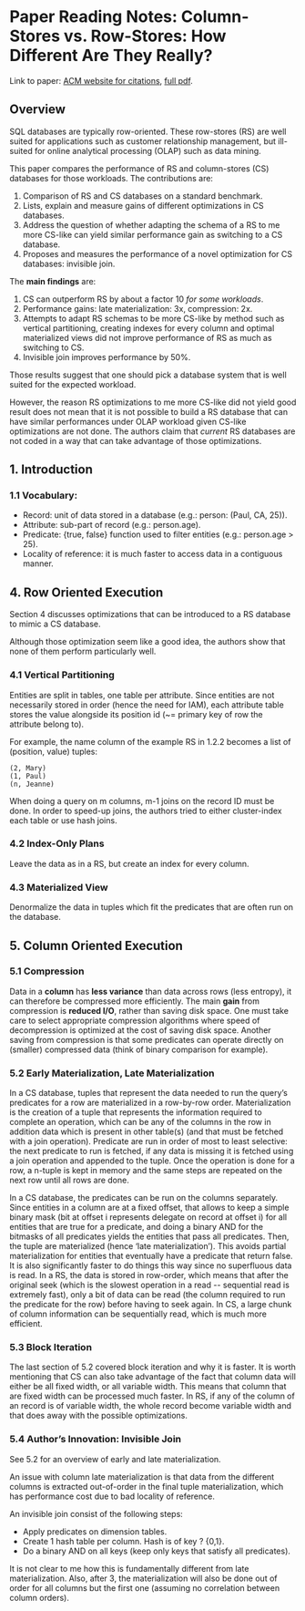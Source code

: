 # Paper Reading Notes: Column-Stores vs. Row-Stores: How Different Are They Really?

Link to paper: [ACM website for citations](http://dl.acm.org/citation.cfm?id=1376712), [full pdf](http://db.csail.mit.edu/projects/cstore/abadi-sigmod08.pdf).

## Overview

SQL databases are typically row-oriented. These row-stores (RS) are well suited for applications such as customer relationship management, but ill-suited for online analytical processing (OLAP) such as data mining.

This paper compares the performance of RS and column-stores (CS) databases for those workloads. The contributions are:

1. Comparison of RS and CS databases on a standard benchmark.
2. Lists, explain and measure gains of different optimizations in CS databases.
3. Address the question of whether adapting the schema of a RS to me more CS-like can yield similar performance gain as switching to a CS database.
4. Proposes and measures the performance of a novel optimization for CS databases: invisible join.

The __main findings__ are:

1. CS can outperform RS by about a factor 10 _for some workloads_. 
2. Performance gains: late materialization: 3x, compression: 2x.
3. Attempts to adapt RS schemas to be more CS-like by method such as vertical partitioning, creating indexes for every column and optimal materialized views did not improve performance of RS as much as switching to CS.
4. Invisible join improves performance by 50%.

Those results suggest that one should pick a database system that is well suited for the expected workload.

However, the reason RS optimizations to me more CS-like did not yield good result does not mean that it is not possible to build a RS database that can have similar performances under OLAP workload given CS-like optimizations are not done. The authors claim that _current_ RS databases are not coded in a way that can take advantage of those optimizations.

## 1. Introduction

### 1.1 Vocabulary:

- Record: unit of data stored in a database (e.g.: person: (Paul, CA, 25)).
- Attribute: sub-part of record (e.g.: person.age).
- Predicate: {true, false} function used to filter entities (e.g.: person.age > 25).
- Locality of reference: it is much faster to access data in a contiguous manner.

## 4. Row Oriented Execution

Section 4 discusses optimizations that can be introduced to a RS database to mimic a CS database.

Although those optimization seem like a good idea, the authors show that none of them perform particularly well.

### 4.1 Vertical Partitioning

Entities are split in tables, one table per attribute. Since entities are not necessarily stored in order (hence the need for IAM), each attribute table stores the value alongside its position id (~= primary key of row the attribute belong to).

For example, the name column of the example RS in 1.2.2 becomes a list of (position, value) tuples:

    (2, Mary)
    (1, Paul)
    (n, Jeanne)

When doing a query on m columns, m-1 joins on the record ID must be done. In order to speed-up joins, the authors tried to either cluster-index each table or use hash joins.

### 4.2 Index-Only Plans

Leave the data as in a RS, but create an index for every column.

### 4.3 Materialized View

Denormalize the data in tuples which fit the predicates that are often run on the database.

## 5. Column Oriented Execution

### 5.1 Compression

Data in a __column__ has __less variance__ than data across rows (less entropy), it can therefore be compressed more efficiently. The main __gain__ from compression is __reduced I/O__, rather than saving disk space. One must take care to select appropriate compression algorithms where speed of decompression is optimized at the cost of saving disk space. Another saving from compression is that some predicates can operate directly on (smaller) compressed data (think of binary comparison for example).

### 5.2 Early Materialization, Late Materialization

In a CS database, tuples that represent the data needed to run the query’s predicates for a row are materialized in a row-by-row order. Materialization is the creation of a tuple that represents the information required to complete an operation, which can be any of the columns in the row in addition data which is present in other table(s) (and that must be fetched with a join operation). Predicate are run in order of most to least selective: the next predicate to run is fetched, if any data is missing it is fetched using a join operation and appended to the tuple. Once the operation is done for a row, a n-tuple is kept in memory and the same steps are repeated on the next row until all rows are done.

In a CS database, the predicates can be run on the columns separately. Since entities in a column are at a fixed offset, that allows to keep a simple binary mask (bit at offset i represents delegate on record at offset i) for all entities that are true for a predicate, and doing a binary AND for the bitmasks of all predicates yields the entities that pass all predicates. Then, the tuple are materialized (hence ‘late materialization’). This avoids partial materialization for entities that eventually have a predicate that return false. It is also significantly faster to do things this way since no superfluous data is read. In a RS, the data is stored in row-order, which means that after the original seek (which is the slowest operation in a read -- sequential read is extremely fast), only a bit of data can be read (the column required to run the predicate for the row) before having to seek again. In CS, a large chunk of column information can be sequentially read, which is much more efficient.

### 5.3 Block Iteration

The last section of 5.2 covered block iteration and why it is faster. It is worth mentioning that CS can also take advantage of the fact that column data will either be all fixed width, or all variable width. This means that column that are fixed width can be processed much faster. In RS, if any of the column of an record is of variable width, the whole record become variable width and that does away with the possible optimizations.

### 5.4 Author’s Innovation: Invisible Join

See 5.2 for an overview of early and late materialization.

An issue with column late materialization is that data from the different columns is extracted out-of-order in the final tuple materialization, which has performance cost due to bad locality of reference.

An invisible join consist of the following steps:

- Apply predicates on dimension tables.
- Create 1 hash table per column. Hash is of key ? {0,1}.
- Do a binary AND on all keys (keep only keys that satisfy all predicates).

It is not clear to me how this is fundamentally different from late materialization. Also, after 3, the materialization will also be done out of order for all columns but the first one (assuming no correlation between column orders).
